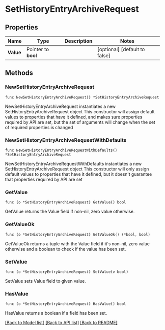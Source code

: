 # SetHistoryEntryArchiveRequest

## Properties

Name | Type | Description | Notes
------------ | ------------- | ------------- | -------------
**Value** | Pointer to **bool** |  | [optional] [default to false]

## Methods

### NewSetHistoryEntryArchiveRequest

`func NewSetHistoryEntryArchiveRequest() *SetHistoryEntryArchiveRequest`

NewSetHistoryEntryArchiveRequest instantiates a new SetHistoryEntryArchiveRequest object
This constructor will assign default values to properties that have it defined,
and makes sure properties required by API are set, but the set of arguments
will change when the set of required properties is changed

### NewSetHistoryEntryArchiveRequestWithDefaults

`func NewSetHistoryEntryArchiveRequestWithDefaults() *SetHistoryEntryArchiveRequest`

NewSetHistoryEntryArchiveRequestWithDefaults instantiates a new SetHistoryEntryArchiveRequest object
This constructor will only assign default values to properties that have it defined,
but it doesn't guarantee that properties required by API are set

### GetValue

`func (o *SetHistoryEntryArchiveRequest) GetValue() bool`

GetValue returns the Value field if non-nil, zero value otherwise.

### GetValueOk

`func (o *SetHistoryEntryArchiveRequest) GetValueOk() (*bool, bool)`

GetValueOk returns a tuple with the Value field if it's non-nil, zero value otherwise
and a boolean to check if the value has been set.

### SetValue

`func (o *SetHistoryEntryArchiveRequest) SetValue(v bool)`

SetValue sets Value field to given value.

### HasValue

`func (o *SetHistoryEntryArchiveRequest) HasValue() bool`

HasValue returns a boolean if a field has been set.


[[Back to Model list]](../README.md#documentation-for-models) [[Back to API list]](../README.md#documentation-for-api-endpoints) [[Back to README]](../README.md)


